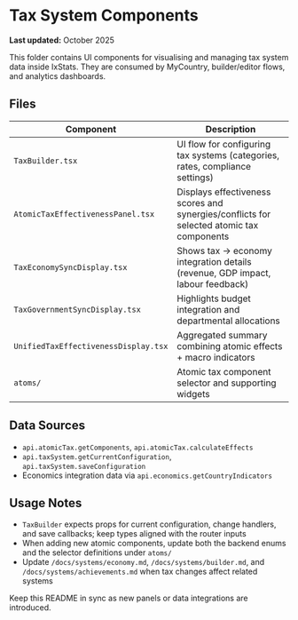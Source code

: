 # Tax System Components

**Last updated:** October 2025

This folder contains UI components for visualising and managing tax system data inside IxStats. They are consumed by MyCountry, builder/editor flows, and analytics dashboards.

## Files
| Component | Description |
| --- | --- |
| `TaxBuilder.tsx` | UI flow for configuring tax systems (categories, rates, compliance settings) |
| `AtomicTaxEffectivenessPanel.tsx` | Displays effectiveness scores and synergies/conflicts for selected atomic tax components |
| `TaxEconomySyncDisplay.tsx` | Shows tax → economy integration details (revenue, GDP impact, labour feedback) |
| `TaxGovernmentSyncDisplay.tsx` | Highlights budget integration and departmental allocations |
| `UnifiedTaxEffectivenessDisplay.tsx` | Aggregated summary combining atomic effects + macro indicators |
| `atoms/` | Atomic tax component selector and supporting widgets |

## Data Sources
- `api.atomicTax.getComponents`, `api.atomicTax.calculateEffects`
- `api.taxSystem.getCurrentConfiguration`, `api.taxSystem.saveConfiguration`
- Economics integration data via `api.economics.getCountryIndicators`

## Usage Notes
- `TaxBuilder` expects props for current configuration, change handlers, and save callbacks; keep types aligned with the router inputs
- When adding new atomic components, update both the backend enums and the selector definitions under `atoms/`
- Update `/docs/systems/economy.md`, `/docs/systems/builder.md`, and `/docs/systems/achievements.md` when tax changes affect related systems

Keep this README in sync as new panels or data integrations are introduced.
